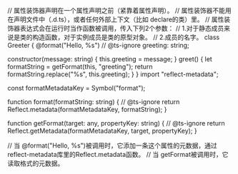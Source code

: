 // 属性装饰器声明在一个属性声明之前（紧靠着属性声明）。
// 属性装饰器不能用在声明文件中（.d.ts），或者任何外部上下文（比如 declare的类）里。
// 属性装饰器表达式会在运行时当作函数被调用，传入下列2个参数：
// 1.对于静态成员来说是类的构造函数，对于实例成员是类的原型对象。
// 2.成员的名字。
class Greeter {
  @format("Hello, %s")
  // @ts-ignore
  greeting: string;

  constructor(message: string) {
    this.greeting = message;
  }
  greet() {
    let formatString = getFormat(this, "greeting");
    return formatString.replace("%s", this.greeting);
  }
}
import "reflect-metadata";

const formatMetadataKey = Symbol("format");

function format(formatString: string) {
  // @ts-ignore
  return Reflect.metadata(formatMetadataKey, formatString);
}

function getFormat(target: any, propertyKey: string) {
  // @ts-ignore
  return Reflect.getMetadata(formatMetadataKey, target, propertyKey);
}

//  当 @format("Hello, %s")被调用时，它添加一条这个属性的元数据，通过reflect-metadata库里的Reflect.metadata函数。
//  当 getFormat被调用时，它读取格式的元数据。
